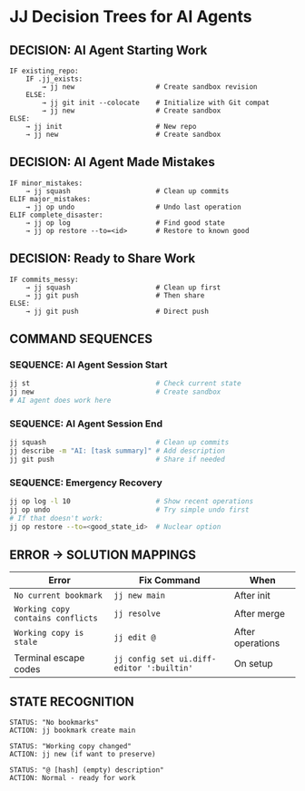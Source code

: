 # JJ Decision Trees for AI Agents

## DECISION: AI Agent Starting Work
```
IF existing_repo:
    IF .jj_exists:
        → jj new                    # Create sandbox revision
    ELSE:
        → jj git init --colocate    # Initialize with Git compat
        → jj new                    # Create sandbox
ELSE:
    → jj init                       # New repo
    → jj new                        # Create sandbox
```

## DECISION: AI Agent Made Mistakes
```
IF minor_mistakes:
    → jj squash                     # Clean up commits
ELIF major_mistakes:
    → jj op undo                    # Undo last operation  
ELIF complete_disaster:
    → jj op log                     # Find good state
    → jj op restore --to=<id>       # Restore to known good
```

## DECISION: Ready to Share Work
```
IF commits_messy:
    → jj squash                     # Clean up first
    → jj git push                   # Then share
ELSE:
    → jj git push                   # Direct push
```

## COMMAND SEQUENCES

### SEQUENCE: AI Agent Session Start
```bash
jj st                               # Check current state
jj new                              # Create sandbox
# AI agent does work here
```

### SEQUENCE: AI Agent Session End  
```bash
jj squash                           # Clean up commits
jj describe -m "AI: [task summary]" # Add description
jj git push                         # Share if needed
```

### SEQUENCE: Emergency Recovery
```bash
jj op log -l 10                     # Show recent operations
jj op undo                          # Try simple undo first
# If that doesn't work:
jj op restore --to=<good_state_id>  # Nuclear option
```

## ERROR → SOLUTION MAPPINGS
| Error | Fix Command | When |
|-------|-------------|------|
| `No current bookmark` | `jj new main` | After init |
| `Working copy contains conflicts` | `jj resolve` | After merge |
| `Working copy is stale` | `jj edit @` | After operations |
| Terminal escape codes | `jj config set ui.diff-editor ':builtin'` | On setup |

## STATE RECOGNITION
```
STATUS: "No bookmarks"
ACTION: jj bookmark create main

STATUS: "Working copy changed"  
ACTION: jj new (if want to preserve)

STATUS: "@ [hash] (empty) description"
ACTION: Normal - ready for work
```